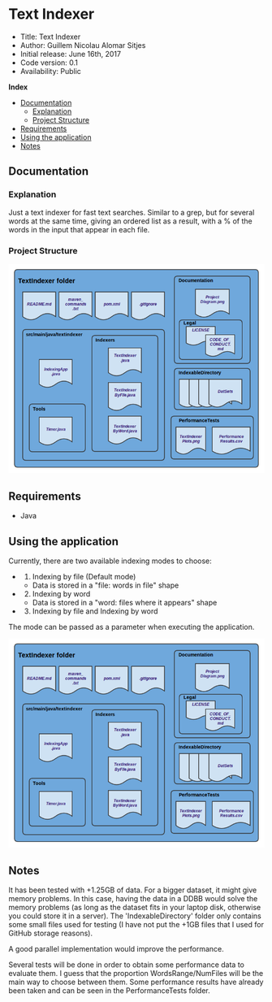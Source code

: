 # Text Indexer

*    Title: Text Indexer        
*    Author: Guillem Nicolau Alomar Sitjes      
*    Initial release: June 16th, 2017                     
*    Code version: 0.1                         
*    Availability: Public                      

**Index**
* [Documentation](#documentation)
    * [Explanation](#explanation)
    * [Project Structure](#project-structure)
* [Requirements](#requirements)
* [Using the application](#using-the-application)
* [Notes](#notes)

## Documentation

### Explanation

Just a text indexer for fast text searches. Similar to a grep,
but for several words at the same time, giving an ordered list
as a result, with a % of the words in the input that appear in
each file.

### Project Structure

![alt text][logo2]

[logo2]: https://github.com/guillemalomar/TextIndexer/blob/master/Documentation/ProjectDiagram.png?raw=true "Folders and Files"

## Requirements

- Java

## Using the application

Currently, there are two available indexing modes to choose:
*    1) Indexing by file (Default mode)
     - Data is stored in a "file: words in file" shape
*    2) Indexing by word
     - Data is stored in a "word: files where it appears" shape
*    3) Indexing by file and Indexing by word

The mode can be passed as a parameter when executing the application. 

![alt text][logo2]

[logo2]: https://github.com/guillemalomar/TextIndexer/blob/master/Documentation/ExecutionExample.png?raw=true "Folders and Files"

## Notes

It has been tested with +1.25GB of data. For a bigger dataset, it might give memory problems. In this case, having the data in a DDBB would solve the memory problems (as long as the dataset fits in your laptop disk, otherwise you could store it in a server). The 'IndexableDirectory' folder only contains some small files used for testing (I have not put the +1GB files that I used for
GitHub storage reasons).

A good parallel implementation would improve the performance.

Several tests will be done in order to obtain some performance data to evaluate them. I guess that the proportion WordsRange/NumFiles will be the main way to choose between them. Some performance results have already been taken and can be seen in the PerformanceTests folder.
